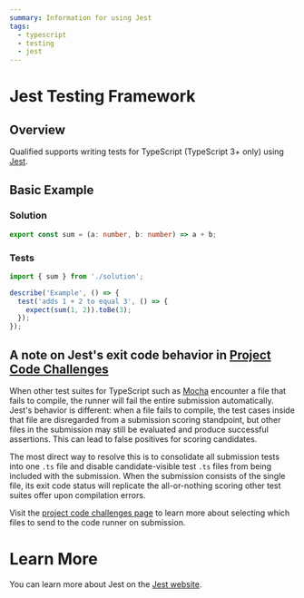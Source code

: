 ```yaml
---
summary: Information for using Jest
tags:
  - typescript
  - testing
  - jest
---
```


# Jest Testing Framework

## Overview

Qualified supports writing tests for TypeScript (TypeScript 3+ only) using [Jest][0].

## Basic Example

### Solution

```typescript
export const sum = (a: number, b: number) => a + b;
```

### Tests

```typescript
import { sum } from './solution';

describe('Example', () => {
  test('adds 1 + 2 to equal 3', () => {
    expect(sum(1, 2)).toBe(3);
  });
});
```

## A note on Jest's exit code behavior in [Project Code Challenges](/reference/features/challenges/multi-file-code)

When other test suites for TypeScript such as [Mocha](/reference/languages/typescript/mocha-tdd) encounter a file that fails to compile, the runner will fail the entire submission automatically. Jest's behavior is different: when a file fails to compile, the test cases inside that file are disregarded from a submission scoring standpoint, but other files in the submission may still be evaluated and produce successful assertions. This can lead to false positives for scoring candidates.

The most direct way to resolve this is to consolidate all submission tests into one `.ts` file and disable candidate-visible test `.ts` files from being included with the submission. When the submission consists of the single file, its exit code status will replicate the all-or-nothing scoring other test suites offer upon compilation errors.

Visit the [project code challenges page](/reference/features/challenges/multi-file-code) to learn more about selecting which files to send to the code runner on submission.

# Learn More

You can learn more about Jest on the [Jest website][0].

[0]: https://jestjs.io/en/
